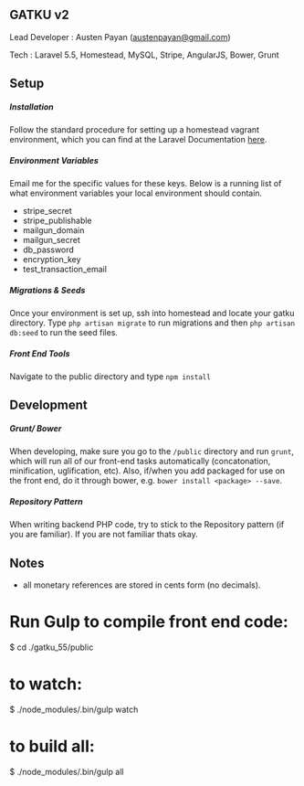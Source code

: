 ## GATKU v2
Lead Developer : Austen Payan (austenpayan@gmail.com)

Tech : Laravel 5.5, Homestead, MySQL, Stripe, AngularJS, Bower, Grunt

## Setup
##### Installation
Follow the standard procedure for setting up a homestead vagrant environment, which you can find at the Laravel Documentation [here](https://laravel.com/docs/4.2/installation).

##### Environment Variables
Email me for the specific values for these keys. Below is a running list of what environment variables your local environment should contain.
* stripe_secret
* stripe_publishable
* mailgun_domain
* mailgun_secret
* db_password
* encryption_key
* test_transaction_email

##### Migrations & Seeds
Once your environment is set up, ssh into homestead and locate your gatku directory. Type `php artisan migrate` to run migrations and then `php artisan db:seed` to run the seed files.

##### Front End Tools
Navigate to the public directory and type `npm install`
## Development
##### Grunt/ Bower
When developing, make sure you go to the `/public` directory and run `grunt`, which will run all of our front-end tasks automatically (concatonation, minification, uglification, etc). Also, if/when you add packaged for use on the front end, do it through bower, e.g. `bower install <package> --save`.
##### Repository Pattern
When writing backend PHP code, try to stick to the Repository pattern (if you are familiar). If you are not familiar thats okay.
## Notes
- all monetary references are stored in cents form (no decimals).



Run Gulp to compile front end code:
===================================

$ cd ./gatku_55/public

# to watch:

$ ./node_modules/.bin/gulp watch

# to build all:

$ ./node_modules/.bin/gulp all
